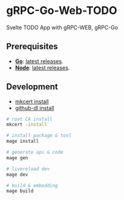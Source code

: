 # gRPC-Go-Web-TODO

Svelte TODO App with gRPC-WEB, gRPC-Go

## Prerequisites

- **[Go][]**: [latest releases][go-releases].
- **[Node][]**: [latest releases][node-release].

## Development

- [mkcert install](mkcert-install)
- [github-dl install](github-dl-install)

```bash
# root CA install
mkcert -install

# install package & tool
mage install

# generate api & code
mage gen

# livereload dev
mage dev

# build & embedding
mage build
```

[Go]: https://golang.org
[Node]: https://nodejs.org
[go-releases]: https://golang.org/doc/devel/release.html
[node-release]: https://nodejs.org/en/blog
[mkcert-install]: https://github.com/FiloSottile/mkcert#installation
[github-dl-install]: https://github.com/iwaltgen/github-dl#installation
